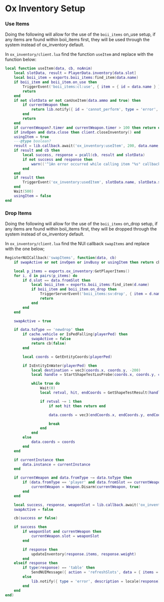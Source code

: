 # Ox Inventory Setup

### Use Items

Doing the following will allow for the use of the `boii_items` on_use setup, if any items are found within boii_items first, they will be used through the system instead of ox_inventory default.

In `ox_inventory/client.lua` find the function `useItem` and replace with the function below:

```lua
local function useItem(data, cb, noAnim)
	local slotData, result = PlayerData.inventory[data.slot]
	local boii_item = exports.boii_items:find_item(data.name)
	if boii_item and boii_item.on_use then
        TriggerEvent('boii_items:cl:use', { item = { id = data.name } })
		return
	end
	if not slotData or not canUseItem(data.ammo and true) then
        if currentWeapon then
            return lib.notify({ id = 'cannot_perform', type = 'error', description = locale('cannot_perform') })
        end
        return
    end
	if currentWeapon?.timer and currentWeapon.timer > 100 then return end
    if invOpen and data.close then client.closeInventory() end
    usingItem = true
    ---@type boolean?
    result = lib.callback.await('ox_inventory:useItem', 200, data.name, data.slot, slotData.metadata, noAnim)
	if result and cb then
		local success, response = pcall(cb, result and slotData)
		if not success and response then
			warn(('^1An error occurred while calling item "%s" callback!\n^1SCRIPT ERROR: %s^0'):format(slotData.name, response))
		end
	end
    if result then
        TriggerEvent('ox_inventory:usedItem', slotData.name, slotData.slot, next(slotData.metadata) and slotData.metadata)
    end
	Wait(500)
    usingItem = false
end
```

### Drop Items

Doing the following will allow for the use of the `boii_items` on_drop setup, if any items are found within boii_items first, they will be dropped through the system instead of ox_inventory default.

In `ox_inventory/client.lua` find the NUI callback `swapItems` and replace with the one below; 

```lua
RegisterNUICallback('swapItems', function(data, cb)
    if swapActive or not invOpen or invBusy or usingItem then return cb(false) end

	local p_items = exports.ox_inventory:GetPlayerItems()
	for i, d in pairs(p_items) do
		if d.slot == data.fromSlot then
			local boii_item = exports.boii_items:find_item(d.name)
			if boii_item and boii_item.on_drop then
				TriggerServerEvent('boii_items:sv:drop', { item = d.name, amount = d.count })
				return
			end
		end
	end

    swapActive = true

	if data.toType == 'newdrop' then
		if cache.vehicle or IsPedFalling(playerPed) then
			swapActive = false
			return cb(false)
		end

		local coords = GetEntityCoords(playerPed)

		if IsEntityInWater(playerPed) then
			local destination = vec3(coords.x, coords.y, -200)
			local handle = StartShapeTestLosProbe(coords.x, coords.y, coords.z, destination.x, destination.y, destination.z, 511, cache.ped, 4)

			while true do
				Wait(0)
				local retval, hit, endCoords = GetShapeTestResult(handle)

				if retval ~= 1 then
					if not hit then return end

					data.coords = vec3(endCoords.x, endCoords.y, endCoords.z + 1.0)

					break
				end
			end
		else
			data.coords = coords
		end
    end

	if currentInstance then
		data.instance = currentInstance
	end

	if currentWeapon and data.fromType ~= data.toType then
		if (data.fromType == 'player' and data.fromSlot == currentWeapon.slot) or (data.toType == 'player' and data.toSlot == currentWeapon.slot) then
			currentWeapon = Weapon.Disarm(currentWeapon, true)
		end
	end

	local success, response, weaponSlot = lib.callback.await('ox_inventory:swapItems', false, data)
    swapActive = false

	cb(success or false)

	if success then
        if weaponSlot and currentWeapon then
            currentWeapon.slot = weaponSlot
        end

		if response then
			updateInventory(response.items, response.weight)
		end
	elseif response then
		if type(response) == 'table' then
			SendNUIMessage({ action = 'refreshSlots', data = { items = response } })
		else
			lib.notify({ type = 'error', description = locale(response) })
		end
	end
end)
```